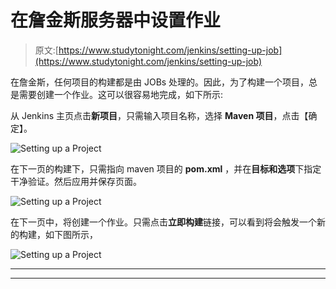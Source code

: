 # 在詹金斯服务器中设置作业

> 原文:[https://www.studytonight.com/jenkins/setting-up-job](https://www.studytonight.com/jenkins/setting-up-job)

在詹金斯，任何项目的构建都是由 JOBs 处理的。因此，为了构建一个项目，总是需要创建一个作业。这可以很容易地完成，如下所示:

从 Jenkins 主页点击**新项目**，只需输入项目名称，选择 **Maven 项目**，点击【确定】。

![Setting up a Project](../Images/f036d2368aefb989c868a0ed67459dac.png)

在下一页的构建下，只需指向 maven 项目的 **pom.xml** ，并在**目标和选项**下指定干净验证。然后应用并保存页面。

![Setting up a Project](../Images/54d8d2e6366917e425e19efd7fc0325f.png)

在下一页中，将创建一个作业。只需点击**立即构建**链接，可以看到将会触发一个新的构建，如下图所示，

![Setting up a Project](../Images/140ec3c71fd75b12155d37065f76aa76.png)

* * *

* * *